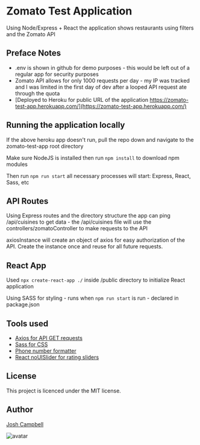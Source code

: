 # Zomato Test Application

Using Node/Express + React the application shows restaurants using filters and the Zomato API

## Preface Notes

 - .env is shown in github for demo purposes - this would be left out of a regular app for security purposes
 - Zomato API allows for only 1000 requests per day - my IP was tracked and I was limited in the first day of dev after a looped API request ate through the quota
 - [Deployed to Heroku for public URL of the application https://zomato-test-app.herokuapp.com/](https://zomato-test-app.herokuapp.com/)

## Running the application locally

If the above heroku app doesn't run, pull the repo down and navigate to the zomato-test-app root directory

Make sure NodeJS is installed then run ``` npm install ``` to download npm modules

Then run ``` npm run start ``` all necessary processes will start: Express, React, Sass, etc

## API Routes

 Using Express routes and the directory structure the app can ping /api/cuisines to get data - the /api/cuisines file will use the controllers/zomatoController to make requests to the API

axiosInstance will create an object of axios for easy authorization of the API. Create the instance once and reuse for all future requests.

## React App

Used ``` npx create-react-app ./ ``` inside /public directory to initialize React application

Using SASS for styling - runs when ```npm run start``` is run - declared in package.json

## Tools used

- [Axios for API GET requests](https://github.com/axios/axios)
- [Sass for CSS](https://sass-lang.com/)
- [Phone number formatter](https://www.npmjs.com/package/libphonenumber-js)
- [React noUISlider for rating sliders](https://www.npmjs.com/package/nouislider-react)


## License
            
This project is licenced under the MIT license. 
            
## Author

[Josh Campbell](https://github.com/JoshC96)

![avatar](https://avatars3.githubusercontent.com/u/31444107?s=60&v=4)